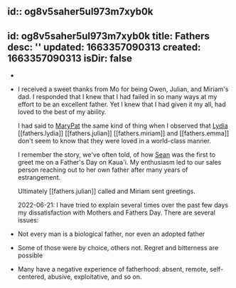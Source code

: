 id:: og8v5saher5ul973m7xyb0k
---
id: og8v5saher5ul973m7xyb0k
title: Fathers
desc: ''
updated: 1663357090313
created: 1663357090313
isDir: false
---

-
- I received a sweet thanks from Mo for being Owen, Julian, and Miriam's dad. I responded that I knew that I had failed in so many ways at my effort to be an excellent father. Yet I knew that I had given it my all, had loved to the best of my ability.
  
  I had said to [MaryPat](MaryPat.md) the same kind of thing when I observed that [Lydia](Lydia.md) [[fathers.lydia]] [[fathers.julian]] [[fathers.miriam]] and [[fathers.emma]] don't seem to know that they were loved in a world-class manner.
  
  I remember the story, we've often told, of how  [Sean](Sean.md) was the first to greet me on a Father's Day on Kaua'i. My enthusiasm led to our sales person reaching out to her own father after many years of estrangement.
  
  Ultimately [[fathers.julian]] called and Miriam sent greetings. 
  
  2022-06-21:
  I have tried to explain several times over the past few days my dissatisfaction with Mothers and Fathers Day. There are several issues:
- Not every man is a biological father, nor even an adopted father
- Some of those were by choice, others not. Regret and bitterness are possible
- Many have a negative experience of fatherhood: absent, remote, self-centered, abusive, exploitative, and so on.